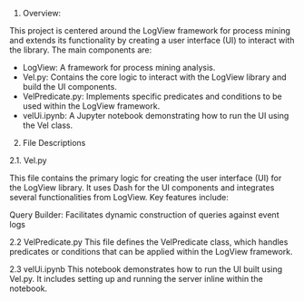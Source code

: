 
1. Overview:

This project is centered around the LogView framework for process mining and extends its functionality by creating a user interface (UI) to interact with the library. The main components are:

- LogView: A framework for process mining analysis.
- Vel.py: Contains the core logic to interact with the LogView library and build the UI components.
- VelPredicate.py: Implements specific predicates and conditions to be used within the LogView framework.
- velUi.ipynb: A Jupyter notebook demonstrating how to run the UI using the Vel class.


2. File Descriptions

2.1. Vel.py

This file contains the primary logic for creating the user interface (UI) for the LogView library. It uses Dash for the UI components and integrates several functionalities from LogView. Key features include:

Query Builder: Facilitates dynamic construction of queries against event logs


2.2 VelPredicate.py
This file defines the VelPredicate class, which handles predicates or conditions that can be applied within the LogView framework.

2.3 velUi.ipynb
This notebook demonstrates how to run the UI built using Vel.py. It includes setting up and running the server inline within the notebook.